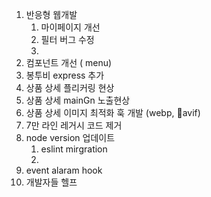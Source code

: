 
1. 반응형 웹개발
	1. 마이페이지 개선
	2. 필터 버그 수정
	3. 
2. 컴포넌트 개선 ( menu)
3. 봉투비 express 추가
4. 상품 상세 플리커링 현상
6. 상품 상세 mainGn 노출현상
5. 상품 상세 이미지 최적화 훅 개발 (webp, avif)
6. 7만 라인 레거시 코드 제거
7. node version 업데이트
	1. eslint mirgration
	2. 
8. event alaram hook
9. 개발자들 헬프